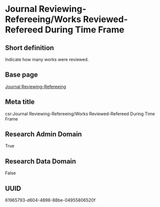 # Journal Reviewing-Refereeing/Works Reviewed-Refereed During Time Frame
## Short definition
Indicate how many works were reviewed.
## Base page
[Journal Reviewing-Refereeing](../../Objects/Journal%20Reviewing-Refereeing.md)
## Meta title
csr:Journal Reviewing-Refereeing/Works Reviewed-Refereed During Time Frame
## Research Admin Domain
True
## Research Data Domain
False
## UUID
61965793-d604-4896-88be-04955806520f
